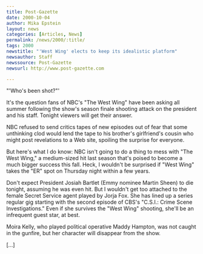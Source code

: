 ```yaml
---
title: Post-Gazette
date: 2000-10-04
author: Mika Epstein
layout: news
categories: [Articles, News]
permalink: /news/2000/:title/
tags: 2000
newstitle: "'West Wing' elects to keep its idealistic platform"
newsauthor: Staff  
newssource: Post-Gazette  
newsurl: http://www.post-gazette.com  

---
```

"'Who's been shot?"'

It's the question fans of NBC's "The West Wing" have been asking all summer following the show's season finale shooting attack on the president and his staff. Tonight viewers will get their answer. 

NBC refused to send critics tapes of new episodes out of fear that some unthinking clod would lend the tape to his brother's girlfriend's cousin who might post revelations to a Web site, spoiling the surprise for everyone. 

But here's what I do know: NBC isn't going to do a thing to mess with "The West Wing," a medium-sized hit last season that's poised to become a much bigger success this fall. Heck, I wouldn't be surprised if "West Wing" takes the "ER" spot on Thursday night within a few years.

Don't expect President Josiah Bartlet (Emmy nominee Martin Sheen) to die tonight, assuming he was even hit. But I wouldn't get too attached to the female Secret Service agent played by Jorja Fox. She has lined up a series regular gig starting with the second episode of CBS's "C.S.I.: Crime Scene Investigations." Even if she survives the "West Wing" shooting, she'll be an infrequent guest star, at best. 

Moira Kelly, who played political operative Maddy Hampton, was not caught in the gunfire, but her character will disappear from the show.

[...]  
